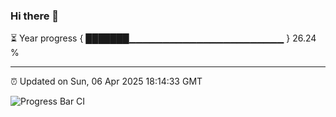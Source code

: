 ### Hi there 👋

⏳ Year progress { ███████▁▁▁▁▁▁▁▁▁▁▁▁▁▁▁▁▁▁▁▁▁▁▁ } 26.24 %

---

⏰ Updated on Sun, 06 Apr 2025 18:14:33 GMT

![Progress Bar CI](https://github.com/code-lakshay/GitHub-Actions-Demo/workflows/Progress%20Bar%20CI/badge.svg)
